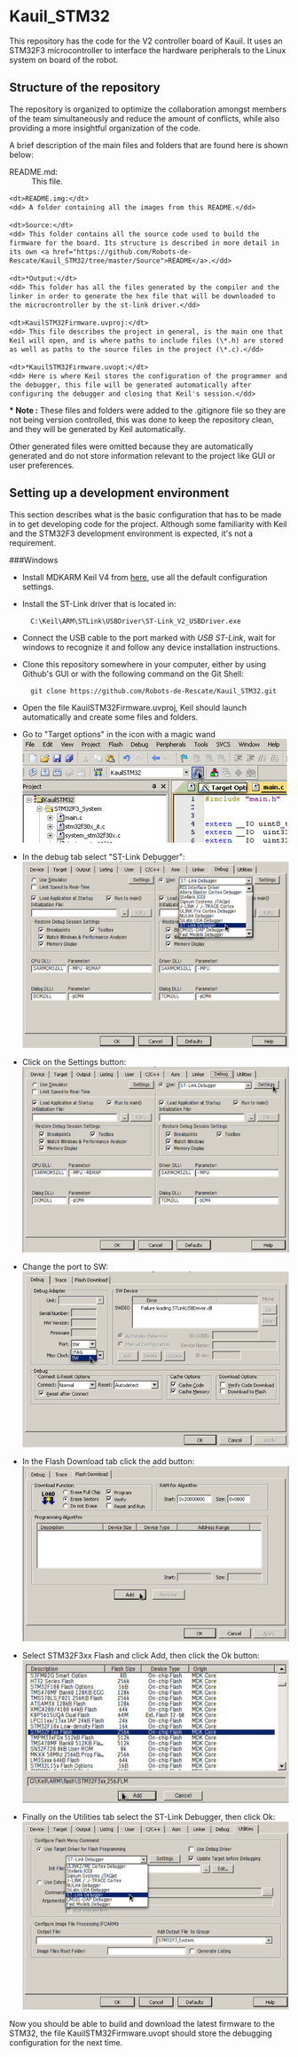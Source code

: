 Kauil_STM32
===================


This repository has the code for the V2 controller board of Kauil. It uses an STM32F3 microcontroller to interface the hardware peripherals to the Linux system on board of the robot.

Structure of the repository
--------------------------------
The repository is organized to optimize the collaboration amongst members of the team simultaneously and reduce the amount of conflicts, while also providing a more insightful organization of the code.

A brief description of the main files and folders that are found here is shown below:

<dl>
    <dt>README.md: </dt>
    <dd> This file.</dd>

    <dt>README.img:</dt>
    <dd> A folder containing all the images from this README.</dd>

    <dt>Source:</dt>
    <dd> This folder contains all the source code used to build the firmware for the board. Its structure is described in more detail in its own <a href="https://github.com/Robots-de-Rescate/Kauil_STM32/tree/master/Source">README</a>.</dd>

    <dt>*Output:</dt>
    <dd> This folder has all the files generated by the compiler and the linker in order to generate the hex file that will be downloaded to the microcrontroller by the st-link driver.</dd>

    <dt>KauilSTM32Firmware.uvproj:</dt>
    <dd> This file describes the project in general, is the main one that Keil will open, and is where paths to include files (\*.h) are stored as well as paths to the source files in the project (\*.c).</dd>

    <dt>*KauilSTM32Firmware.uvopt:</dt>
    <dd> Here is where Keil stores the configuration of the programmer and the debugger, this file will be generated automatically after configuring the debugger and closing that Keil's session.</dd>
</dl>

**\* Note :** These files and folders were added to the .gitignore file so they are not being version controlled, this was done to keep the repository clean, and they will be generated by Keil automatically.

Other generated files were omitted because they are automatically generated and do not store information relevant to the project like GUI or user preferences.

Setting up a development environment
-----------------------------------------------
This section describes what is the basic configuration that has to be made in to get developing code for the project. Although some familiarity with Keil and the STM32F3 development environment is expected, it's not a requirement.
 
###Windows

- Install MDKARM Keil V4 from [here][1], use all the default configuration settings.
- Install the ST-Link driver that is located in:

        C:\Keil\ARM\STLink\USBDriver\ST-Link_V2_USBDriver.exe

- Connect the USB cable to the port marked with *USB ST-Link*, wait for windows to recognize it and follow any device installation instructions.
- Clone this repository somewhere in your computer, either by using Github's GUI or with the following command on the Git Shell:

        git clone https://github.com/Robots-de-Rescate/Kauil_STM32.git

- Open the file KauilSTM32Firmware.uvproj, Keil should launch automatically and create some files and folders.
- Go to "Target options" in the icon with a magic wand
![Target options](README.img/SetupWindows1.jpg)

- In the debug tab select "ST-Link Debugger":
![ST-Link Debugger](README.img/SetupWindows2.jpg)

- Click on the Settings button:
![Settings](README.img/SetupWindows3.jpg)

- Change the port to SW:
![SW](README.img/SetupWindows4.jpg)

- In the Flash Download tab click the add button:
![Flash Download](README.img/SetupWindows5.jpg)

- Select STM32F3xx Flash and click Add, then click the Ok button:
![STM32F3xx Flash](README.img/SetupWindows6.jpg)

- Finally on the Utilities tab select the ST-Link Debugger, then click Ok:
![ST-Link Debugger](README.img/SetupWindows7.jpg)

Now you should be able to build and download the latest firmware to the STM32, the file KauilSTM32Firmware.uvopt should store the debugging configuration for the next time.

 [1]: https://www.keil.com/demo/eval/armv4.htm
